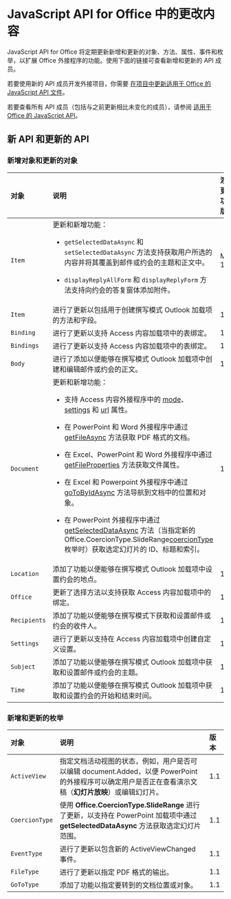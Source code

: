 # <a name="whats-changed-in-the-javascript-api-for-office"></a>JavaScript API for Office 中的更改内容

JavaScript API for Office 将定期更新新增和更新的对象、方法、属性、事件和枚举，以扩展 Office 外接程序的功能。使用下面的链接可查看新增和更新的 API 成员。

若要使用新的 API 成员开发外接项目，你需要 [在项目中更新适用于 Office 的 JavaScript API 文件](https://docs.microsoft.com/office/dev/add-ins/develop/update-your-javascript-api-for-office-and-manifest-schema-version)。

若要查看所有 API 成员（包括与之前更新相比未变化的成员），请参阅 [适用于 Office 的 JavaScript API](javascript-api-for-office.md)。

## <a name="new-and-updated-apis"></a>新 API 和更新的 API

### <a name="new-and-updated-objects"></a>新增对象和更新的对象

|**对象**|**说明**|**添加或更新了功能的版本**|
|:-----|:-----|:-----|
|`Item`|更新和新增功能：<br><ul><li><p>`getSelectedDataAsync` 和 `setSelectedDataAsync` 方法支持获取用户所选的内容并将其覆盖到邮件或约会的主题和正文中。</p></li><li><p>`displayReplyAllForm` 和 `displayReplyForm` 方法支持向约会的答复窗体添加附件。</p></li></ul>|Mailbox 1.2|
|`Item`|进行了更新以包括用于创建撰写模式 Outlook 加载项的方法和字段。 |1.1|
|`Binding`|进行了更新以支持 Access 内容加载项中的表绑定。|1.1|
|`Bindings`|进行了更新以支持 Access 内容加载项中的表绑定。|1.1|
|`Body`|进行了添加以便能够在撰写模式 Outlook 加载项中创建和编辑邮件或约会的正文。|1.1|
|`Document`|更新和新增功能： <ul><li><p>支持 Access 内容外接程序中的 <a href="https://docs.microsoft.com/javascript/api/office/office.document?view=office-js" target="_blank">mode</a>、<a href="https://docs.microsoft.com/javascript/api/office/office.document?view=office-js#settings" target="_blank">settings</a> 和 <a href="https://docs.microsoft.com/javascript/api/office/office.document?view=office-js" target="_blank">url</a> 属性。</p></li><li><p>在 PowerPoint 和 Word 外接程序中通过 <a href="https://docs.microsoft.com/javascript/api/office/office.document?view=office-js#getfileasync-filetype--options--callback-" target="_blank">getFileAsync</a> 方法获取 PDF 格式的文档。</p></li><li><p>在 Excel、PowerPoint 和 Word 外接程序中通过 <a href="https://docs.microsoft.com/javascript/api/office/office.document?view=office-js#getfilepropertiesasync-options--callback-" target="_blank">getFileProperties</a> 方法获取文件属性。</p></li><li><p>在 Excel 和 Powerpoint 外接程序中通过 <a href="https://docs.microsoft.com/javascript/api/office/office.document?view=office-js#gotobyidasync-id--gototype--options--callback-" target="_blank">goToByIdAsync</a> 方法导航到文档中的位置和对象。</p></li><li><p>在 PowerPoint 外接程序中通过 <a href="https://docs.microsoft.com/javascript/api/office/office.document?view=office-js#getselecteddataasync-coerciontype--options--callback-" target="_blank">getSelectedDataAsync</a> 方法（当指定新的 <span class="keyword">Office.CoercionType.SlideRange</span><a href="https://docs.microsoft.com/javascript/api/office/office.coerciontype?view=office-js" target="_blank">coercionType</a> 枚举时）获取选定幻灯片的 ID、标题和索引。</p></li></ul>|1.1|
|`Location`|添加了功能以便能够在撰写模式 Outlook 加载项中设置约会的地点。|1.1|
|`Office`|更新了选择方法以支持获取 Access 内容加载项中的绑定。|1.1|
|`Recipients`|添加了功能以便能够在撰写模式下获取和设置邮件或约会的收件人。|1.1|
|`Settings`|进行了更新以支持在 Access 内容加载项中创建自定义设置。|1.1|
|`Subject`|添加了功能以便能够在撰写模式 Outlook 加载项中获取和设置邮件或约会的主题。|1.1|
|`Time`|添加了功能以便能够在撰写模式 Outlook 加载项中获取和设置约会的开始和结束时间。|1.1|

### <a name="new-and-updated-enumerations"></a>新增和更新的枚举

|**对象**|**说明**|**版本**|
|:-----|:-----|:-----|
|`ActiveView`|指定文档活动视图的状态，例如，用户是否可以编辑 document.Added，以便 PowerPoint 的外接程序可以确定用户是否正在查看演示文稿（**幻灯片放映**）或编辑幻灯片。 |1.1|
|`CoercionType`|使用 **Office.CoercionType.SlideRange** 进行了更新，以支持在 PowerPoint 加载项中通过 **getSelectedDataAsync** 方法获取选定幻灯片范围。|1.1|
|`EventType`|进行了更新以包含新的 ActiveViewChanged 事件。|1.1|
|`FileType`|进行了更新以指定 PDF 格式的输出。|1.1|
|`GoToType`|添加了功能以指定要转到的文档位置或对象。|1.1|

